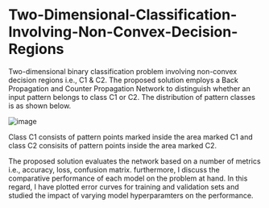 # Two-Dimensional-Classification-Involving-Non-Convex-Decision-Regions
Two-dimensional binary classification problem involving non-convex decision regions i.e., C1 &amp; C2. 
The proposed solution employs a Back Propagation and Counter Propagation Network to distinguish whether an input pattern belongs to class C1 or C2.
The distribution of pattern classes is as shown below.

![image](https://user-images.githubusercontent.com/97694796/219873717-c88e9656-69f4-4fad-8f7f-6b56b777dbd7.png)

Class C1 consists of pattern points marked inside the area marked C1 and class C2 consisits of pattern points inside the area marked C2.

The proposed solution evaluates the network based on a number of metrics i.e., accuracy, loss, confusion matrix. furthermore, I discuss the comparative performance of each model on the problem at hand. In this regard, I have plotted error curves for training and validation sets and studied the impact of varying model hyperparamters on the performance. 
